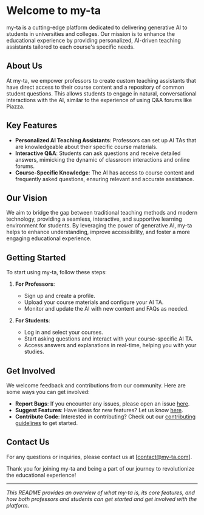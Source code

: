 # Welcome to my-ta

my-ta is a cutting-edge platform dedicated to delivering generative AI to students in universities and colleges. Our mission is to enhance the educational experience by providing personalized, AI-driven teaching assistants tailored to each course's specific needs.

## About Us
At my-ta, we empower professors to create custom teaching assistants that have direct access to their course content and a repository of common student questions. This allows students to engage in natural, conversational interactions with the AI, similar to the experience of using Q&A forums like Piazza.

## Key Features
- **Personalized AI Teaching Assistants**: Professors can set up AI TAs that are knowledgeable about their specific course materials.
- **Interactive Q&A**: Students can ask questions and receive detailed answers, mimicking the dynamic of classroom interactions and online forums.
- **Course-Specific Knowledge**: The AI has access to course content and frequently asked questions, ensuring relevant and accurate assistance.

## Our Vision
We aim to bridge the gap between traditional teaching methods and modern technology, providing a seamless, interactive, and supportive learning environment for students. By leveraging the power of generative AI, my-ta helps to enhance understanding, improve accessibility, and foster a more engaging educational experience.

## Getting Started
To start using my-ta, follow these steps:
1. **For Professors**:
   - Sign up and create a profile.
   - Upload your course materials and configure your AI TA.
   - Monitor and update the AI with new content and FAQs as needed.

2. **For Students**:
   - Log in and select your courses.
   - Start asking questions and interact with your course-specific AI TA.
   - Access answers and explanations in real-time, helping you with your studies.

## Get Involved
We welcome feedback and contributions from our community. Here are some ways you can get involved:
- **Report Bugs**: If you encounter any issues, please open an issue [here](link-to-issue-tracker).
- **Suggest Features**: Have ideas for new features? Let us know [here](link-to-feature-suggestions).
- **Contribute Code**: Interested in contributing? Check out our [contributing guidelines](link-to-contributing-guidelines) to get started.

## Contact Us
For any questions or inquiries, please contact us at [contact@my-ta.com].

Thank you for joining my-ta and being a part of our journey to revolutionize the educational experience!

---
*This README provides an overview of what my-ta is, its core features, and how both professors and students can get started and get involved with the platform.*
